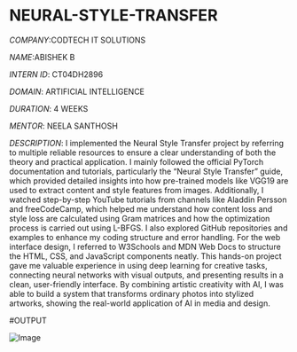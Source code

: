 # NEURAL-STYLE-TRANSFER

*COMPANY*:CODTECH IT SOLUTIONS

*NAME*:ABISHEK B

*INTERN ID*: CT04DH2896

*DOMAIN*: ARTIFICIAL INTELLIGENCE

*DURATION*: 4 WEEKS

*MENTOR*: NEELA SANTHOSH

*DESCRIPTION*: I implemented the Neural Style Transfer project by referring to multiple reliable resources to ensure a clear understanding of both the theory and practical application. I mainly followed the official PyTorch documentation and tutorials, particularly the “Neural Style Transfer” guide, which provided detailed insights into how pre-trained models like VGG19 are used to extract content and style features from images. Additionally, I watched step-by-step YouTube tutorials from channels like Aladdin Persson and freeCodeCamp, which helped me understand how content loss and style loss are calculated using Gram matrices and how the optimization process is carried out using L-BFGS. I also explored GitHub repositories and examples to enhance my coding structure and error handling. For the web interface design, I referred to W3Schools and MDN Web Docs to structure the HTML, CSS, and JavaScript components neatly. This hands-on project gave me valuable experience in using deep learning for creative tasks, connecting neural networks with visual outputs, and presenting results in a clean, user-friendly interface. By combining artistic creativity with AI, I was able to build a system that transforms ordinary photos into stylized artworks, showing the real-world application of AI in media and design.

#OUTPUT

![Image](https://github.com/user-attachments/assets/32a2bb30-9986-4030-9ae6-388cc0a4d654)

